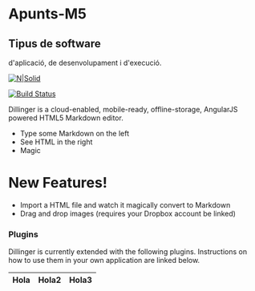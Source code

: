 # Apunts-M5

## Tipus de software

d'aplicació, de desenvolupament i d'execució.



[![N|Solid](https://cldup.com/dTxpPi9lDf.thumb.png)](https://nodesource.com/products/nsolid)

[![Build Status](https://travis-ci.org/joemccann/dillinger.svg?branch=master)](https://travis-ci.org/joemccann/dillinger)

Dillinger is a cloud-enabled, mobile-ready, offline-storage, AngularJS powered HTML5 Markdown editor.

  - Type some Markdown on the left
  - See HTML in the right
  - Magic

# New Features!

  - Import a HTML file and watch it magically convert to Markdown
  - Drag and drop images (requires your Dropbox account be linked)
  
  ### Plugins

Dillinger is currently extended with the following plugins. Instructions on how to use them in your own application are linked below.

| Hola | Hola2 | Hola3 |
| ---- | ----- | ----- |
  
